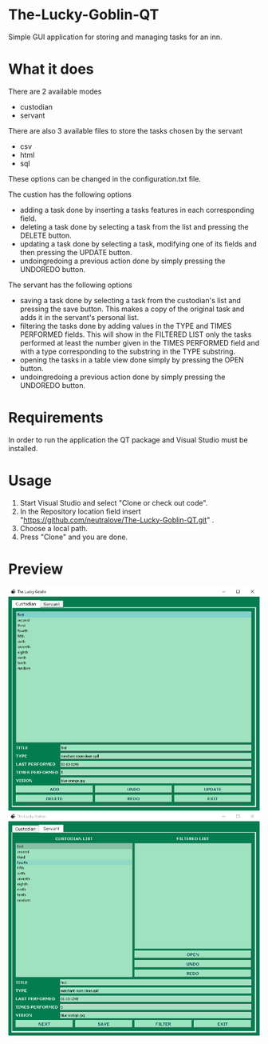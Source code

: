# The-Lucky-Goblin-QT
Simple GUI application for storing and managing tasks for an inn.

# What it does
There are 2 available modes
- custodian
- servant

There are also 3 available files to store the tasks chosen by the servant
- csv
- html
- sql

These options can be changed in the configuration.txt file.

The custion has the following options
- adding a task done by inserting a tasks features in each corresponding field.
- deleting a task done by selecting a task from the list and pressing the DELETE button.
- updating a task done by selecting a task, modifying one of its fields and then pressing the UPDATE button.
- undoingredoing a previous action done by simply pressing the UNDOREDO button.

The servant has the following options
- saving a task done by selecting a task from the custodian's list and pressing the save button. This makes a copy of the original task and adds it in the servant's personal list.
- filtering the tasks done by adding values in the TYPE and TIMES PERFORMED fields. This will show in the FILTERED LIST only the tasks performed at least the number given in the TIMES PERFORMED field and with a type corresponding to the substring in the TYPE substring.
- opening the tasks in a table view done simply by pressing the OPEN button.
- undoingredoing a previous action done by simply pressing the UNDOREDO button.

# Requirements
In order to run the application the QT package and Visual Studio must be installed.

# Usage

1. Start Visual Studio and select "Clone or check out code".
2. In the Repository location field insert "https://github.com/neutralove/The-Lucky-Goblin-QT.git" .
3. Choose a local path.
4. Press "Clone" and you are done.

# Preview

![](Preview/previewC.png) ![](Preview/previewS.png)
